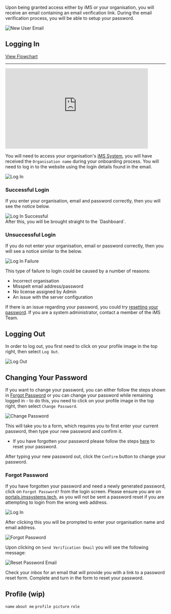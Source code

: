 Upon being granted access either by iMS or your organisation, you will receive an email containing an email verification link. During the email verification process, you will be able to setup your password.

<img src="/img/DocImg/General Information/New_User/New_User_Email.png" alt="New User Email" class="center"/>

## Logging In

<p><a target="\_blank" href='/_pdf/Portals.pdf'> 
View Flowchart
</a></p>

---


<iframe src="https://www.youtube-nocookie.com/embed/9xyhqlusJmA?vq=hd1080&rel=0&cc_load_policy=1&color=white" width="448" height="252" frameborder="0" allow="fullscreen" allowfullscreen></iframe>

You will need to access your organisation's [iMS System](https://portals.imssystems.tech), you will have received the `Organisation name` during your onboarding process. You will need to log in to the website using the login details found in the email. 

<img src="/img/DocImg/General Information/New_User/Log_In.png" alt="Log In" class="center"/>

### Successful Login

If you enter your organisation, email and password correctly, then you will see the notice below.

<img src="/img/DocImg/General Information/New_User/Log_In_Successful.png" alt="Log In Successful" class="center"/>
<br/>
After this, you will be brought straight to the `Dashboard`.

### Unsuccessful Login

If you do not enter your organisation, email or password correctly, then you will see a notice similar to the below.

<img src="/img/DocImg/General Information/New_User/Log_In_Failure.png" alt="Log In Failure" class="center"/>

This type of failure to login could be caused by a number of reasons:

+ Incorrect organisation
+ Misspelt email address/password
+ No license assigned by Admin
+ An issue with the server configuration

If there is an issue regarding your password, you could try [resetting your password][Forgot Password]. If you are a system administrator, contact a member of the iMS Team.

## Logging Out

In order to log out, you first need to click on your profile image in the top right, then select `Log Out`.

<img src="/img/DocImg/General Information/New_User/Log_Out.png" alt="Log Out" class="center"/>

## Changing Your Password

If you want to change your password, you can either follow the steps shown in [Forgot Password][] or you can change your password while remaining logged in - to do this, you need to click on your profile image in the top right, then select `Change Password`. 

<img src="/img/DocImg/General Information/New_User/Change_Password.png" alt="Change Password" class="center"/>

This will take you to a form, which requires you to first enter your current password, then type your new password and confirm it.

+ If you have forgotten your password please follow the steps [here][Forgot Password] to reset your password.

After typing your new password out, click the `Confirm` button to change your password. 

### Forgot Password

If you have forgotten your password and need a newly generated password, click on `Forgot Password?` from the login screen. Please ensure you are on [portals.imssystems.tech](https://portals.imssystems.tech), as you will not be sent a password reset if you are attempting to login from the wrong web address.

<img src="/img/DocImg/General Information/New_User/Log_In.png" alt="Log In" class="center"/>

 
After clicking this you will be prompted to enter your organisation name and email address.

<img src="/img/DocImg/General Information/New_User/Forgot_Password.png" alt="Forgot Password" class="center"/>


Upon clicking on `Send Verification Email` you will see the following message:

<img src="/img/DocImg/General Information/New_User/Reset_Password_Email.png" alt="Reset Password Email" class="center"/>


Check your inbox for an email that will provide you with a link to a password reset form. Complete and turn in the form to reset your password.

## Profile (**wip**)

`name`
`about me`
`profile picture`
`role`

[Forgot Password]: #forgot-password "#Forgot-Password"
[Troubleshooting Guide]: ../intro 
